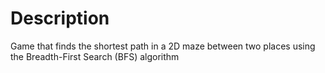 # Description

Game that finds the shortest path in a 2D maze between two places using the Breadth-First Search (BFS) algorithm
